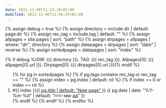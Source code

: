 ```yaml
---
date: 2021-11-06T11:24:29+02:00
modified: 2021-11-06T11:56:55+02:00
---
```


{% assign debug = true %}
{% assign directory = include.dir | default: page.dir %}
{% assign rec_tag = include.tag | default: "" %}
{% assign allpages = site.pages | sort: "path" %}
{% assign dirpages = allpages | where: "dir",  directory %}
{% assign datepages = dirpages | sort: "date" | reverse %}
{% assign sortedpages = datepages | sort: "index" %}




{% if debug %}DIR: ({{ directory }}). TAG: ({{ rec_tag }}). Allpages[0]: ({{ allpages[0].url }}). Dirpages[0]: ({{ dirpages[0].url }}){% endif %}
<ol reversed id="navigation">
{% for pg in sortedpages %}
{% if pg.tags contains rec_tag or rec_tag == "" %}
{% assign index = pg.index | default: nil %}
{% if index >= 0 or index == nil %}
<li>#{{ index }}<a href="{{ pg.url | prepend: site.baseurl }}">{{ pg.title | default: "New page" }}</a> 
<time class="shaded">{{ pg.date | date: "%Y-%m-%d" | default: "гггг-мм-дд" }}</time></li>
{% endif %}
{% endif %}
{% endfor %}
</ol>
